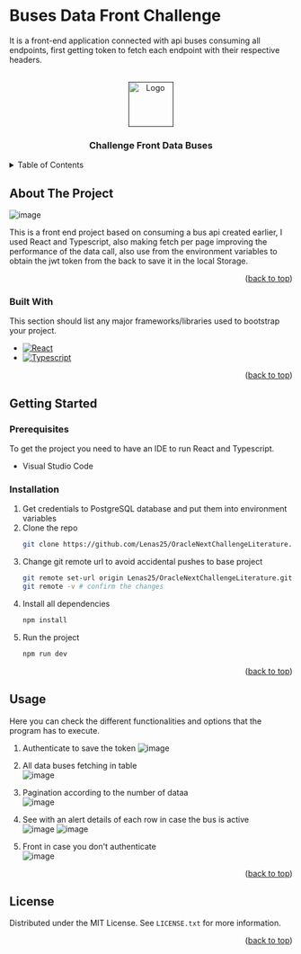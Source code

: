 # Buses Data Front Challenge
It is a front-end application connected with api buses consuming all endpoints, first getting token to fetch each endpoint with their respective headers.

<!-- PROJECT LOGO -->
<br />
<div align="center">
  <a href="">
    <img src="https://logos-download.com/wp-content/uploads/2016/09/React_logo_wordmark.png" alt="Logo" height="80">
  </a>

  <h3 align="center">Challenge Front Data Buses</h3>

</div>



<!-- TABLE OF CONTENTS -->
<details>
  <summary>Table of Contents</summary>
  <ol>
    <li>
      <a href="#about-the-project">About The Project</a>
      <ul>
        <li><a href="#built-with">Built With</a></li>
      </ul>
    </li>
    <li>
      <a href="#getting-started">Getting Started</a>
      <ul>
        <li><a href="#prerequisites">Prerequisites</a></li>
        <li><a href="#installation">Installation</a></li>
      </ul>
    </li>
    <li><a href="#usage">Usage</a></li>
    <li><a href="#license">License</a></li>
  </ol>
</details>



<!-- ABOUT THE PROJECT -->
## About The Project

![image](https://github.com/user-attachments/assets/0a27d73a-e4b8-4838-94ab-56d35d69d013)


This is a front end project based on consuming a bus api created earlier, I used React and Typescript, also making fetch per page improving the performance of the data call, also use from the environment variables to obtain the jwt token from the back to save it in the local Storage.
<p align="right">(<a href="#readme-top">back to top</a>)</p>

### Built With

This section should list any major frameworks/libraries used to bootstrap your project. 
* [![React][React]][React-url]
* [![Typescript][Typescript]][Typescript-url]

<p align="right">(<a href="#readme-top">back to top</a>)</p>



<!-- GETTING STARTED -->
## Getting Started

### Prerequisites

To get the project you need to have an IDE to run React and Typescript.
* Visual Studio Code

### Installation

1. Get credentials to PostgreSQL database and put them into environment variables
2. Clone the repo
   ```sh
   git clone https://github.com/Lenas25/OracleNextChallengeLiterature.git
   ```
3. Change git remote url to avoid accidental pushes to base project
   ```sh
   git remote set-url origin Lenas25/OracleNextChallengeLiterature.git
   git remote -v # confirm the changes
   ```
4. Install all dependencies
   ```sh
   npm install
   ```
5. Run the project
   ```sh
   npm run dev
   ```

<p align="right">(<a href="#readme-top">back to top</a>)</p>



<!-- USAGE EXAMPLES -->
## Usage

Here you can check the different functionalities and options that the program has to execute.

1. Authenticate to save the token
![image](https://github.com/user-attachments/assets/4447b6f9-dac4-46c4-9506-a85d93f8736e)

2. All data buses fetching in table
   </br>
![image](https://github.com/user-attachments/assets/0e1c3a57-e875-4616-b451-3cad3704a6a7)
   
3. Pagination according to the number of dataa
   </br>
![image](https://github.com/user-attachments/assets/a69339ac-e3c2-46b9-94d0-cad41fffd82e)

4. See with an alert details of each row in case the bus is active
   </br>
![image](https://github.com/user-attachments/assets/0edf878f-89de-4b01-96d5-e4ebfafce041)
![image](https://github.com/user-attachments/assets/4f327049-fe1d-4344-b35d-4fd333bda89b)

5. Front in case you don't authenticate
    </br>
![image](https://github.com/user-attachments/assets/8eea9194-e253-4f4c-ae10-90703ccd5849)

<p align="right">(<a href="#readme-top">back to top</a>)</p>


<!-- LICENSE -->
## License

Distributed under the MIT License. See `LICENSE.txt` for more information.

<p align="right">(<a href="#readme-top">back to top</a>)</p>




<!-- MARKDOWN LINKS & IMAGES -->
<!-- https://www.markdownguide.org/basic-syntax/#reference-style-links -->
[contributors-shield]: https://img.shields.io/github/contributors/othneildrew/Best-README-Template.svg?style=for-the-badge
[contributors-url]: https://github.com/othneildrew/Best-README-Template/graphs/contributors
[forks-shield]: https://img.shields.io/github/forks/othneildrew/Best-README-Template.svg?style=for-the-badge
[forks-url]: https://github.com/othneildrew/Best-README-Template/network/members
[stars-shield]: https://img.shields.io/github/stars/othneildrew/Best-README-Template.svg?style=for-the-badge
[stars-url]: https://github.com/othneildrew/Best-README-Template/stargazers
[issues-shield]: https://img.shields.io/github/issues/othneildrew/Best-README-Template.svg?style=for-the-badge
[issues-url]: https://github.com/othneildrew/Best-README-Template/issues
[license-shield]: https://img.shields.io/github/license/othneildrew/Best-README-Template.svg?style=for-the-badge
[license-url]: https://github.com/othneildrew/Best-README-Template/blob/master/LICENSE.txt
[linkedin-shield]: https://img.shields.io/badge/-LinkedIn-black.svg?style=for-the-badge&logo=linkedin&colorB=555
[linkedin-url]: https://linkedin.com/in/othneildrew
[product-screenshot]: images/screenshot.png
[React]: https://img.shields.io/badge/react-blue?style=for-the-badge&logo=react&logoColor=white
[React-url]:https://es.react.dev/
[Typescript]: https://img.shields.io/badge/typescript-blue?style=for-the-badge&logo=typescript&logoColor=white
[Typescript-url]: https://www.typescriptlang.org/
